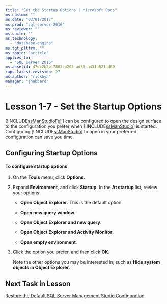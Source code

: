 ```yaml
---
title: "Set the Startup Options | Microsoft Docs"
ms.custom: ""
ms.date: "03/01/2017"
ms.prod: "sql-server-2016"
ms.reviewer: ""
ms.suite: ""
ms.technology: 
  - "database-engine"
ms.tgt_pltfrm: ""
ms.topic: "article"
applies_to: 
  - "SQL Server 2016"
ms.assetid: 47dc2b5b-7803-4202-ad53-a431a821ad69
caps.latest.revision: 27
ms.author: "rickbyh"
manager: "jhubbard"
---
```

# Lesson 1-7 - Set the Startup Options
[!INCLUDE[ssManStudioFull](../../../advanced-analytics/r-services/includes/ssmanstudiofull-md.md)] can be configured to open the design surface to the configuration you prefer when [!INCLUDE[ssManStudio](../../../advanced-analytics/r-services/includes/ssmanstudio-md.md)] is started. Configuring [!INCLUDE[ssManStudio](../../../advanced-analytics/r-services/includes/ssmanstudio-md.md)] to open in your preferred configuration can save you time.  
  
## Configuring Startup Options  
  
#### To configure startup options  
  
1.  On the **Tools** menu, click **Options**.  
  
2.  Expand **Environment**, and click **Startup**. In the **At startup** list, review your options:  
  
    -   **Open Object Explorer**. This is the default option.  
  
    -   **Open new query window**.  
  
    -   **Open Object Explorer and new query**.  
  
    -   **Open Object Explorer and Activity Monitor**.  
  
    -   **Open empty environment**.  
  
3.  Click the option you prefer, and then click **OK**.  
  
    Note the other options you may be interested in, such as **Hide system objects in Object Explorer**.  
  
## Next Task in Lesson  
[Restore the Default SQL Server Management Studio Configuration](../../../tools/sql-server-management-studio/tutorials/lesson-1-8-restore-the-default-sql-server-management-studio-configuration.md)  
  
  
  
